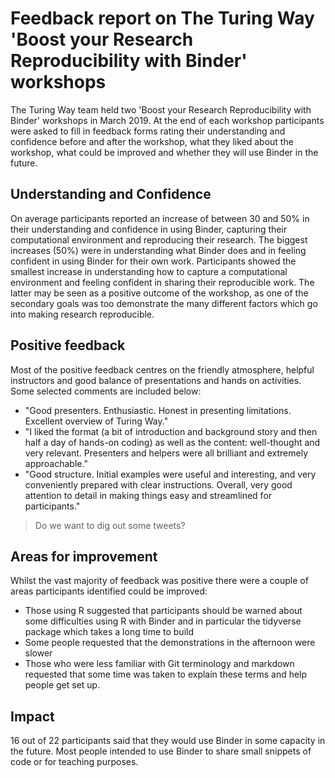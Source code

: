 # Feedback report on The Turing Way 'Boost your Research Reproducibility with Binder' workshops

The Turing Way team held two 'Boost your Research Reproducibility with Binder' workshops in March 2019. 
At the end of each workshop participants were asked to fill in feedback forms rating their understanding and confidence before and after the workshop, what they liked about the workshop, what could be improved and whether they will use Binder in the future.

## Understanding and Confidence
On average participants reported an increase of between 30 and 50% in their understanding and confidence in using Binder, capturing their computational environment and reproducing their research.
The biggest increases (50%) were in understanding what Binder does and in feeling confident in using Binder for their own work.
Participants showed the smallest increase in understanding how to capture a computational environment and feeling confident in sharing their reproducible work.
The latter may be seen as a positive outcome of the workshop, as one of the secondary goals was too demonstrate the many different factors which go into making research reproducible.

## Positive feedback

Most of the positive feedback centres on the friendly atmosphere, helpful instructors and good balance of presentations and hands on activities.
Some selected comments are included below:
* "Good presenters. Enthusiastic. Honest in presenting limitations. Excellent overview of Turing Way."
* "I liked the format (a bit of introduction and background story and then half a day of hands-on coding) as well as the content: well-thought and very relevant. Presenters and helpers were all brilliant and extremely approachable."
* "Good structure. Initial examples were useful and interesting, and very conveniently prepared with clear instructions. Overall, very good attention to detail in making things easy and streamlined for participants."

> Do we want to dig out some tweets?

## Areas for improvement

Whilst the vast majority of feedback was positive there were a couple of areas participants identified could be improved:
* Those using R suggested that participants should be warned about some difficulties using R with Binder and in particular the tidyverse package which takes a long time to build
* Some people requested that the demonstrations in the afternoon were slower
* Those who were less familiar with Git terminology and markdown requested that some time was taken to explain these terms and help people get set up.

## Impact

16 out of 22 participants said that they would use Binder in some capacity in the future. 
Most people intended to use Binder to share small snippets of code or for teaching purposes.
